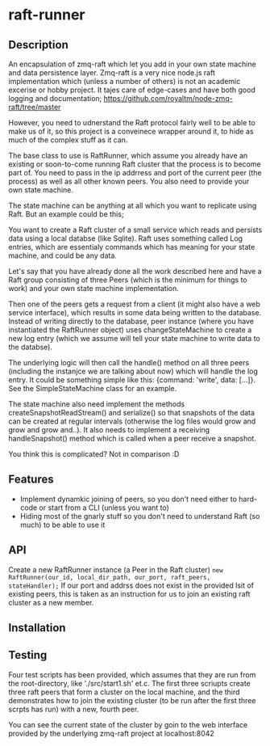 # raft-runner

## Description
An encapsulation of zmq-raft which let you add in your own state machine and data persistence layer.
Zmq-raft is a very nice node.js raft implementation which (unless a number of others) is not an academic excerise or hobby project.
It tajes care of edge-cases and have both good logging and documentation; https://github.com/royaltm/node-zmq-raft/tree/master

However, you need to udnerstand the Raft protocol fairly well to be able to make us of it, so this project is a conveinece wrapper
around it, to hide as much of the complex stuff as it can.

The base class to use is RaftRunner, which assume you already have an existing or soon-to-come running Raft cluster that the process is to become part of. You need to pass in the ip addrress and port of the current peer (the process) as well as all other known peers. You also need to provide your own state machine.

The state machine can be anything at all which you want to replicate using Raft. But an example could be this;

You want to create a Raft cluster of a small service which reads and persists data using a local databse (like Sqlite).
Raft uses something called Log entries, which are essentialy commands which has meaning for your state machine, and could be any data.

Let's say that you have already done all the work described here and have a Raft group consisting of three Peers (which is the minimum for things to work) and your own state machine implementation.

Then one of the peers gets a request from a client (it might also have a web service interface), which results in some data being written to the database. Instead of writing directly to the database, peer instance (where you have instantiated the RaftRunner object) uses changeStateMachine to create a new log entry (which we assume will tell your state machine to write data to the databse).

The underlying logic will then call the handle() method on all three peers (including the instanjce we are talking about now) which will handle the log entry. It could be something simple like this: {command: 'write', data: [...]}. See the SimpleStateMachine class for an example.

The state machine also need implement the methods createSnapshotReadStream() and serialize() so that snapshots of the data can be created at regular intervals (otherwise the log files would grow and grow and grow and..). It also needs to implement a receiving handleSnapshot() method which is called when a peer receive a snapshot.

You think this is complicated? Not in comparison :D 

## Features
- Implement dynamkic joining of peers, so you don't need either to hard-code or start from a CLI (unless you want to)
- Hiding most of the gnarly stuff so you don't need to understand Raft (so much) to be able to use it

## API
Create a new RaftRunner instance (a Peer in the Raft cluster)
```new RaftRunner(our_id, local_dir_path, our_port, raft_peers, stateHandler);```
If our port and addrss does not exist in the provided lsit of existing peers, this is taken as an instruction for us to join an existing raft cluster as a new member.

## Installation


## Testing
Four test scripts has been provided, which assumes that they are run from the root-directory, like './src/start1.sh' et.c.
The first three scriupts create three raft peers that form a cluster on the local machine, and the third demonstrates how to join the existing cluster (to be run after the first three scrpts has run) with a new, fourth peer.

You can see the current state of the cluster by goin to the web interface provided by the underlying zmq-raft project at localhost:8042

